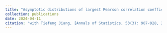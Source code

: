 ```yaml
---
title: "Asymptotic distributions of largest Pearson correlation coefficients under dependent structures"
collection: publications
date: 2024-04-11
citation: 'with Tiefeng Jiang, [Annals of Statistics, 53(3): 907-928, 2025](https://projecteuclid.org/journals/annals-of-statistics/volume-53/issue-3/Asymptotic-distributions-of-largest-Pearson-correlation-coefficients-under-dependent-structures/10.1214/24-AOS2462.full).'
---
```

